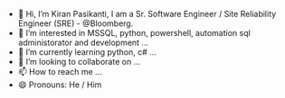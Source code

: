 - 👋 Hi, I’m Kiran Pasikanti, I am a Sr. Software Engineer / Site Reliability Engineer (SRE) - @Bloomberg.
- 👀 I’m interested in MSSQL, python, powershell, automation sql administorator and development ...
- 🌱 I’m currently learning python, c# ...
- 💞️ I’m looking to collaborate on ...
- 📫 How to reach me ...
- 😄 Pronouns: He / Him
<!---
KiranDBA2003/KiranDBA2003 is a ✨ special ✨ repository because its `README.md` (this file) appears on your GitHub profile.
You can click the Preview link to take a look at your changes.
--->
